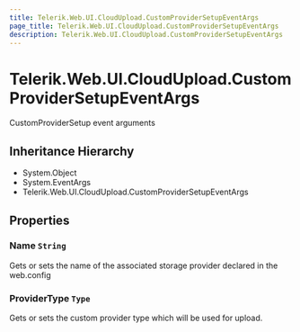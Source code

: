 ```yaml
---
title: Telerik.Web.UI.CloudUpload.CustomProviderSetupEventArgs
page_title: Telerik.Web.UI.CloudUpload.CustomProviderSetupEventArgs
description: Telerik.Web.UI.CloudUpload.CustomProviderSetupEventArgs
---
```


# Telerik.Web.UI.CloudUpload.CustomProviderSetupEventArgs

CustomProviderSetup event arguments

## Inheritance Hierarchy

* System.Object
* System.EventArgs
* Telerik.Web.UI.CloudUpload.CustomProviderSetupEventArgs

## Properties

###  Name `String`

Gets or sets the name of the associated storage provider declared in the web.config

###  ProviderType `Type`

Gets or sets the custom provider type which will be used for upload.

